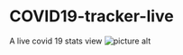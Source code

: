 # COVID19-tracker-live
A live covid 19 stats view
![picture alt](https://raw.githubusercontent.com/laxminagln/COVID19-tracker/master/Screenshot%20from%202020-08-09%2012-17-14.png/200x150 "Covid Cases")

